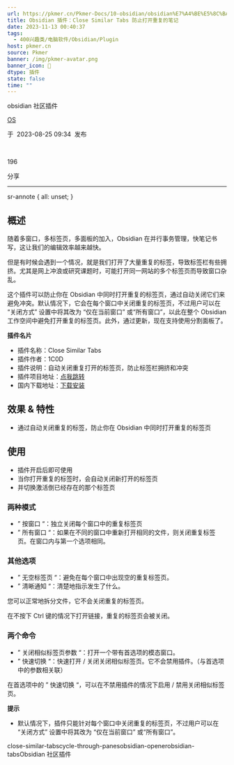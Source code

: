 ```yaml
---
url: https://pkmer.cn/Pkmer-Docs/10-obsidian/obsidian%E7%A4%BE%E5%8C%BA%E6%8F%92%E4%BB%B6/close-similar-tabs/
title: Obsidian 插件：Close Similar Tabs 防止打开重复的笔记
date: 2023-11-13 00:40:37
tags:
  - 400兴趣类/电脑软件/Obsidian/Plugin
host: pkmer.cn
source: Pkmer
banner: /img/pkmer-avatar.png
banner_icon: 🔖
dtype: 插件
state: false
time: ""
---
```

<div class="menu-toggle"> <SidebarToggle client:idle ></SidebarToggle> </div>

obsidian 社区插件

[OS](https://pkmer.cn/authors/os)

于  2023-08-25 09:34  发布

 

196

分享

* * *

sr-annote { all: unset; }

## 概述

随着多窗口，多标签页，多面板的加入，Obsidian 在并行事务管理，快笔记书写，这让我们的编辑效率越来越快。

但是有时候会遇到一个情况，就是我们打开了大量重复的标签，导致标签栏有些拥挤。尤其是网上冲浪或研究课题时，可能打开同一网站的多个标签页而导致窗口杂乱。

这个插件可以防止你在 Obsidian 中同时打开重复的标签页，通过自动关闭它们来避免冲突。默认情况下，它会在每个窗口中关闭重复的标签页，不过用户可以在 “关闭方式” 设置中将其改为 “仅在当前窗口” 或“所有窗口”，以此在整个 Obsidian 工作空间中避免打开重复的标签页。此外，通过更新，现在支持使用分割面板了。

**插件名片**

*   插件名称：Close Similar Tabs
*   插件作者：1C0D
*   插件说明：自动关闭重复打开的标签页，防止标签栏拥挤和冲突
*   插件项目地址：[点我跳转](https://github.com/1C0D/Obsidian-Close-Similar-Tabs)
*   国内下载地址：[下载安装](https://pkmer.cn/products/plugin/pluginMarket/?close-similar-tabs)

## 效果 & 特性

*   通过自动关闭重复的标签，防止你在 Obsidian 中同时打开重复的标签页

## 使用

*   插件开启后即可使用
*   当你打开重复的标签时，会自动关闭新打开的标签页
*   并切换激活倒已经存在的那个标签页

### 两种模式

*   ” 按窗口 “：独立关闭每个窗口中的重复标签页
*   ” 所有窗口 “：如果在不同的窗口中重新打开相同的文件，则关闭重复标签页。在窗口内与第一个选项相同。

### 其他选项

*   ” 无空标签页 “：避免在每个窗口中出现空的重复标签页。
*   ” 清晰通知 “：清楚地指示发生了什么。

您可以正常地拆分文件，它不会关闭重复的标签页。

在不按下 Ctrl 键的情况下打开链接，重复的标签页会被关闭。

### 两个命令

*   ” 关闭相似标签页参数 “：打开一个带有首选项的模态窗口。
*   ” 快速切换 “：快速打开 / 关闭关闭相似标签页。它不会禁用插件。（与首选项中的参数相关联）

在首选项中的 ” 快速切换 “，可以在不禁用插件的情况下启用 / 禁用关闭相似标签页。

**提示**

*   默认情况下，插件只能针对每个窗口中关闭重复的标签页，不过用户可以在 “关闭方式” 设置中将其改为 “仅在当前窗口” 或“所有窗口”。

close-similar-tabscycle-through-panesobsidian-openerobsidian-tabsObsidian 社区插件